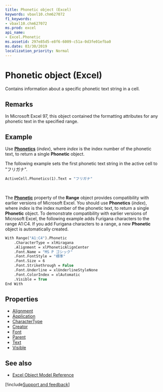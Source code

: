 ```yaml
---
title: Phonetic object (Excel)
keywords: vbaxl10.chm627072
f1_keywords:
- vbaxl10.chm627072
ms.prod: excel
api_name:
- Excel.Phonetic
ms.assetid: 297e85d5-e8f6-6009-c51a-0d3fe01efba0
ms.date: 03/30/2019
localization_priority: Normal
---
```



# Phonetic object (Excel)

Contains information about a specific phonetic text string in a cell.


## Remarks

In Microsoft Excel 97, this object contained the formatting attributes for any phonetic text in the specified range.


## Example

Use **[Phonetics](Excel.Range.Phonetics.md)** (_index_), where _index_ is the index number of the phonetic text, to return a single **Phonetic** object. 

The following example sets the first phonetic text string in the active cell to "フリガナ".

```vb
ActiveCell.Phonetics(1).Text = "フリガナ"
```

<br/>

The **[Phonetic](Excel.Range.Phonetic.md)** property of the **Range** object provides compatibility with earlier versions of Microsoft Excel. You should use **Phonetics** (_index_), where _index_ is the index number of the phonetic text, to return a single **Phonetic** object. To demonstrate compatibility with earlier versions of Microsoft Excel, the following example adds Furigana characters to the range A1:C4. If you add Furigana characters to a range, a new **Phonetic** object is automatically created.

```vb
With Range("A1:C4").Phonetic 
    .CharacterType = xlHiragana 
    .Alignment = xlPhoneticAlignCenter 
    .Font.Name = "MS P ゴシック" 
    .Font.FontStyle = "標準" 
    .Font.Size = 6 
    .Font.Strikethrough = False 
    .Font.Underline = xlUnderlineStyleNone 
    .Font.ColorIndex = xlAutomatic 
    .Visible = True 
End With
```

## Properties

- [Alignment](Excel.Phonetic.Alignment.md)
- [Application](Excel.Phonetic.Application.md)
- [CharacterType](Excel.Phonetic.CharacterType.md)
- [Creator](Excel.Phonetic.Creator.md)
- [Font](Excel.Phonetic.Font.md)
- [Parent](Excel.Phonetic.Parent.md)
- [Text](Excel.Phonetic.Text.md)
- [Visible](Excel.Phonetic.Visible.md)

## See also

- [Excel Object Model Reference](overview/Excel/object-model.md)

[!include[Support and feedback](~/includes/feedback-boilerplate.md)]